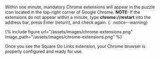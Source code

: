 Within one minute, mandatory Chrome extensions will appear in the puzzle icon located in the top-right corner of Google Chrome.
__NOTE:__ If the extensions do not appear within a minute, type __chrome://restart__ into the address bar, press Enter (return), and check again.
{: .notice--warning}

{% include figure url="/assets/images/chrome-extensions.png" image_path="/assets/images/chrome-extensions.png" %}

Once you see the Square Go Links extension, your Chrome browser is properly configured and ready for use.